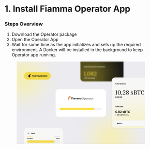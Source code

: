 # 1. Install Fiamma Operator App

### Steps Overview

1. Download the Operator package
2. Open the Operator App
3. Wait for some time as the app initializes and sets up the required environment. A Docker will be installed in the background to keep Operator app running.

<figure><img src="../../../../../../.gitbook/assets/image (2).png" alt=""><figcaption></figcaption></figure>
